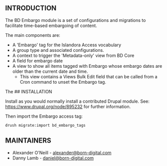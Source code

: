 ## INTRODUCTION

The BD Embargo module is a set of configurations and migrations to facilitate time-based embargoing of content.

The main components are:

- A 'Embargo' tag for the Islandora Access vocabulary
- A group type and associated configurations.
- A context to trigger the 'Metadata-only' view from BD Core
- A field for embargo date
- A view to show all items tagged with Embargo whose embargo dates are older than the current date and time.
    - This view contains a Views Bulk Edit field that can be called from a Cron command to unset the Embargo tag.

The ## INSTALLATION

Install as you would normally install a contributed Drupal module.
See: https://www.drupal.org/node/895232 for further information.

Then import the Embargo access tag:

```shell
drush migrate:import bd_embargo_tags
```

## MAINTAINERS

- Alexander O'Neill - alexander@born-digital.com
- Danny Lamb - daniel@born-digital.com
